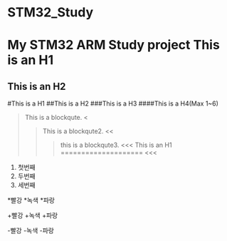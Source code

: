 # STM32_Study
My STM32 ARM Study project
This is an H1
====================
This is an H2
---------------------

#This is a H1
##This is a H2
###This is a H3
####This is a H4(Max 1~6)

>This is a blockqute.
<
>>This is a blockqute2.
<<
>>>this is a blockqute3.
<<<
>>> This is an H1
====================
<<<

1. 첫번째
2. 두번째
3. 세번째

*빨강
  *녹색
    *파랑

+빨강
  +녹색
    +파랑

-빨강
  -녹색
    -파랑

